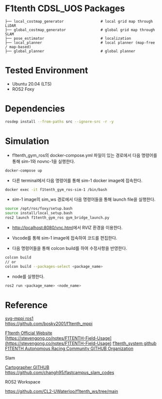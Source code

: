 # F1tenth CDSL_UOS Packages

    ├── local_costmap_generator                 # local grid map through LiDAR
    ├── global_costmap_generator                # global grid map through SLAM
    ├── pose_estimator                          # localization
    ├── local_planner                           # local planner (map-free / map-based)
    ├── global_planner                          # global planner

# Tested Environment

- Ubuntu 20.04 (LTS)
- ROS2 Foxy

# Dependencies

```bash
rosdep install --from-paths src --ignore-src -r -y
```

# Simulation

- f1tenth_gym_ros의 docker-compose.yml 파일이 있는 경로에서 다음 명령어를 통해 sim-1와 novnc-1을 실행한다.

```bash
docker-compose up
```

- 다른 terminal에서 다음 명령어를 통해 sim-1 docker image에 접속한다.

```bash
docker exec -it f1tenth_gym_ros-sim-1 /bin/bash
```

- sim-1 image의 sim_ws 경로에서 다음 명령어들을 통해 launch file을 실행한다.

```bash
source /opt/ros/foxy/setup.bash
source install/local_setup.bash
ros2 launch f1tenth_gym_ros gym_bridge_launch.py
```

- [http://localhost:8080/vnc.html](http://localhost:8080/vnc.html)에서 RVIZ 환경을 이용한다.

- Vscode를 통해 sim-1 image에 접속하여 코드를 편집한다.

- 다음 명령어들을 통해 colcon build를 하여 수정사항을 반영한다.

```bash
colcon build
// or
colcon build --packages-select <package_name>
```

- node를 실행한다.

```bash
ros2 run <package_name> <node_name>
```

# Reference

[svg-mppi ros1](https://github.com/kohonda/proj-svg_mppi?tab=readme-ov-file) \
https://github.com/bosky2001/f1tenth_mppi

[F1tenth Official Website](https://f1tenth.org/build.html) \
[https://stevengong.co/notes/F1TENTH-Field-Usage](https://stevengong.co/notes/F1TENTH-Field-Usage)
[f1tenth_system github](https://github.com/f1tenth/f1tenth_system?tab=readme-ov-file) \
[F1TENTH Autonomous Racing Community GITHUB Organization](https://github.com/f1tenth)

Slam

[Cartographer GITHUB](https://github.com/cartographer-project/cartographer?tab=readme-ov-file) \
https://github.com/changh95/fastcampus_slam_codes

ROS2 Workspace

https://github.com/CL2-UWaterloo/f1tenth_ws/tree/main
